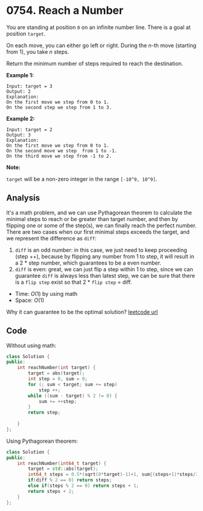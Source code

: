 # 0754. Reach a Number

You are standing at position `0` on an infinite number line. There is a goal at position `target`.

On each move, you can either go left or right. During the *n*-th move (starting from 1), you take *n* steps.

Return the minimum number of steps required to reach the destination.

**Example 1:**

```
Input: target = 3
Output: 2
Explanation:
On the first move we step from 0 to 1.
On the second step we step from 1 to 3.
```



**Example 2:**

```
Input: target = 2
Output: 3
Explanation:
On the first move we step from 0 to 1.
On the second move we step  from 1 to -1.
On the third move we step from -1 to 2.
```



**Note:**

`target` will be a non-zero integer in the range `[-10^9, 10^9]`.

## Analysis

It's a math problem, and we can use Pythagorean theorem to calculate the minimal steps to reach or be greater than target number, and then by flipping one or some of the step(s), we can finally reach the perfect number. There are two cases when our first minimal steps exceeds the target, and we represent the difference as `diff`: 

1. `diff` is an odd number: in this case, we just need to keep proceeding (step ++), because by flipping any number from 1 to step, it will result in a 2 * step number, which guarantees to be a even number.
2. `diff` is even: great, we can just flip a step within 1 to step, since we can guarantee `diff` is always less than latest step, we can be sure that there is a `flip step` exist so that 2 * `flip step` = diff.

* Time: $O(1)$ by using math
* Space: $O(1)$

Why it can guarantee to be the optimal solution? [leetcode url](https://leetcode.com/problems/reach-a-number/discuss/991187/C++-O(1)-math-solution-w-proof)

## Code

Without using math:

```c++
class Solution {
public:
    int reachNumber(int target) {
        target = abs(target);
        int step = 0, sum = 0;
        for (; sum < target; sum += step)
            step ++;
        while ((sum - target) % 2 != 0) {
            sum += ++step;
        }
        return step;
       
    }
};
```



Using Pythagorean theorem:

```c++
class Solution {
public:
    int reachNumber(int64_t target) {
        target = std::abs(target);
        int64_t steps = 0.5*(sqrt(8*target)-1)+1, sum{(steps+1)*steps/2}, diff{sum - target};
        if(diff % 2 == 0) return steps;
        else if(steps % 2 == 0) return steps + 1;
        return steps + 2;
    }
};
```



